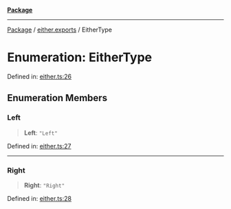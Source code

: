 [**Package**](../../README.md)

***

[Package](../../modules.md) / [either.exports](../README.md) / EitherType

# Enumeration: EitherType

Defined in: [either.ts:26](https://github.com/AlexXanderGrib/monads-io/blob/88cc2f22cfbd8717d7e52da6913dd270216344b1/src/either.ts#L26)

## Enumeration Members

### Left

> **Left**: `"Left"`

Defined in: [either.ts:27](https://github.com/AlexXanderGrib/monads-io/blob/88cc2f22cfbd8717d7e52da6913dd270216344b1/src/either.ts#L27)

***

### Right

> **Right**: `"Right"`

Defined in: [either.ts:28](https://github.com/AlexXanderGrib/monads-io/blob/88cc2f22cfbd8717d7e52da6913dd270216344b1/src/either.ts#L28)
